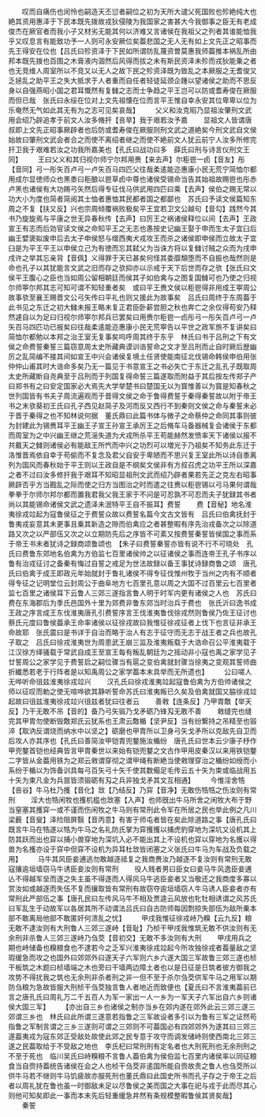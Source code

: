 <!-- { "loadSidebar": true } -->
　　叹而自痛伤也闵怜也嗣造天丕愆者嗣位之初为天所大谴父死国败也殄絶纯大也絶其资用惠泽于下民本既先拨故戎狄侵陵为我国家之害甚大今我御事之臣无有老成俊杰在厥官者而我小子又材劣无能其何以济难又言诸侯在我祖父之列者其谁能恤我乎又叹息言有能致功予一人则可永安厥位矣葢悲国之无人无有如上文先正之昭事而先王得安在位也【吕氏曰殄资泽于下民如所谓防乱蔑资曽莫惠我师葢推本祸乱所由邦本既先拨也百围之木膏液内涸然后风得而拔之未有斯民资泽未殄而戎狄能乗之者也无竞维人周室所以不竞又以无人之故下民之殄资泽既为致乱之本厥服之无耆俊又乏拯乱之助平王之失大抵求于人者重而自任者轻徒延颈企踵以望诸侯之助而不思反身以自强燕昭小国之君耳慨然有复雠之志而士争趋之平王岂可以防或耆寿俊在厥服而但已哉　张氏曰永绥在位对上文先祖懐在位而言平王惟自幸永安其位卑卑以位为乐奄然无气如此其无有为之志可见矣哀哉】
　　父义和汝克昭乃显祖汝肇刑文武用会绍乃辟追孝于前文人汝多脩扞【咅旱】我于艰若汝予嘉
　　显祖文人皆谓唐叔即上文先正昭事厥辟者也后防或耆寿俊在厥服则刑文武之道絶矣今刑文武自文侯始故曰肇刑文武会者合之而使不离绍者继之而使不絶前文人犹云前宁人汝多所修完扞卫我于艰难若汝之功我所嘉美也【孔氏曰战功曰多　薛氏曰刑与诗言仪刑文王同】
　　王曰父义和其归视尔师宁尔邦用赉【来去声】尔秬鬯一卣【音友】彤【音同】弓一彤矢百卢弓一卢矢百马四匹父往哉柔逺能迩惠康小民无荒宁简恤尔都用成尔显徳师众也黑黍曰秬酿以鬯草卣中尊也诸侯受锡命当告其始祖故赐鬯也彤赤卢黑也诸侯有大功赐弓矢然后得专征伐马供武用四匹曰乘【去声】侯伯之赐无常以功大小为度也简者简阅其士恤者惠恤其民都者国之都鄙也　苏氏曰予读文侯篇知东周之不复【扶又反】兴也宗周倾覆祸败极矣平王宜若卫文公越句【音勾】践然今其书乃旋旋焉与平康之世无异春秋传【去声】曰厉王之祸诸侯释位以间【去声】王政宣王有志而后効官读文侯之命知平王之无志也愚按史记幽王娶于申而生太子宜臼后幽王嬖褒姒废申后去太子申侯怒与缯西夷犬戎攻王而杀之诸侯即申侯而立故太子宜臼是为平王平王以申侯立己为有徳而忘其弑父为当诛方将以复雠讨贼之众而为戌申戌许之举其忘亲背【音佩】义得罪于天已甚矣何怪其委靡頽堕而不自振也哉然则是命也孔子以其犹能言文武之旧而存之欤抑亦以示戒于天下后世而存之欤【张氏曰文侯平王腹心之臣也当如周公留相朝廷而侯其子如伯禽与之图复国雠可也乃使之归视尔师寕尔邦其志可知可谓不知轻重者矣　或曰平王赉文侯以秬鬯得非用成王寕周公故事欤至襄王赐晋文公弓矢传曰平礼也则又援此为故事矣　吕氏曰周终于东周葢于此书见之东迁之初大雠未报王略未复正君臣卧薪尝胆之秋也奔亡之余仅得苟安乃释然遽自以为足曰归视尔师寕尔邦兵已罢矣曰用赉尔秬鬯一卣彤弓一彤矢百卢弓一卢矢百马四匹功已报矣曰往哉柔逺能迩惠康小民无荒寕告以平世之政军旅不复讲矣曰简恤尔都勉以本邦之治王室无复事矣呜呼周其终于东乎　林氏曰书于吕刑之下有文侯之命费誓秦誓三篇窃意周太史所藏典谟训诰誓命之文才至吕刑而止自时厥后歴幽厉之乱简编不接其间如宣王中兴会诸侯复境土任贤使能南征北伐锡命韩侯申伯用张仲仲山甫其时大诰命多矣乃无一篇见于书意宣王之书必失亡于东迁之乱孔子既取周太史所藏断自尧典至于吕刑而于列国复得命誓三篇遂取而附益于其后按左传郑子产曰郑书有之曰安定国家必大焉先大学举楚书曰楚国无以为寳惟善以为寳是知春秋之世列国皆有书夫子周流遍观而于晋得文侯之命于鲁得费誓于秦得秦誓故以附于帝王书之末欤葵初王氏曰孔子西见赵简子及河而反又西行不到秦则文侯之命与秦誓未必于晋于秦得之也不知林说何据　董氏鼎曰此篇书体与微子之命蔡仲之命同其事则彼为封建此为锡赉耳平王幽王子宣王孙宣王承厉王之后脩车马备器械复会诸侯于东都而周室为之中兴幽王继之荒滛失道为犬戎所杀平王苟能赫然发愤率天下诸侯以报不共戴天之雠则诸侯必有能敌王所忾而中兴之功烈可以増光于乃祖矣不知务此东迁于洛惟晋焉依自幸于苟偷而不复念及君父自安于卑陋而不思兴复王室此所以诗自黍离列为国风而春秋始于平王则以王政自是不纲矣文侯非有方叔召虎之功平王所以深嘉之者不过曰汝多修扞我于艰耳不知昭显祖刑文武而绍乃辟者果若先正之克左右昭事厥辟否乎方当戡乱之际而使之归方当图治之时而遣之往赉以秬鬯锡以弓马果何谓哉拳拳于尔师尔邦尔都而置我君我父我王家于不问是可忍孰不可忍而夫子犹録其书者尚以其能锡命诸侯文武之遗泽未泯特平王自不振耳】费誓
　　费【音秘】地名淮夷徐戎竝起为寇鲁侯征之于费誓众故以费誓名篇今文古文皆有　吕氏曰伯禽抚封于鲁夷戎妄意其未更事且乗其新造之隙而伯禽应之者甚整暇有序先治戎备次之以除道路又次之以严部伍又次之以立期防先后之序皆不可紊又按费誓秦誓皆侯国之事而系于帝王书末者犹诗之録商颂鲁颂也　【朱子曰费誓秦誓亦皆有说不行不可晓处　孔氏曰费鲁东郊地名伯禽为方伯监七百里诸侯帅之以征诸侯之事而连帝王孔子书序以鲁有治戎征讨之备秦有悔过自誓之戒足为世法故録以备王事犹诗録商鲁之颂　唐孔氏曰伯禽于成王即政元年始就封于鲁礼诸侯不得专征伐惟州牧于当州之内有不顺者得专征之记明堂位云封周公于曲阜地方七百里孔意以周之大国不过百里云七百里者监七百里之诸侯耳下云鲁人三郊三遂指言鲁人明于时军内更有诸侯之人也　苏氏曰费在东海郡后为季氏邑国外十里为郊费非鲁东郊当时治兵于费也　张氏沂曰逸书成王政之序言成王东伐淮夷唐孔引费誓序言王伐淮夷鲁伐徐戎然则鲁侯乃佐王征讨也　蔡氏元度曰鲁侯葢承王命率诸侯以征徐戎故曰我惟征徐戎征者上伐下也言征非承王命故耶　张氏震曰是书详于自治而略于治人有志于征守而无志于战王者之兵也故孔子取之　吕氏曰徐戎淮夷世为周患武王崩三监及淮夷叛载于大诰命召公平淮夷载于江汉徐方绎骚载于常武自成王至宣王每有叛乱朝廷为之摇动非小寇也禹之家学见子廿誓周公之家学见于费誓启之嗣位骤当有扈之变伯禽就封骤当徐夷之变观其誓师曲折纎悉若老于行阵者是以知禹周公之家学葢本末具举而无所遗也】
　　公曰嗟人无哗听命徂兹淮夷徐戎竝兴
　　汉孔氏曰徐戎淮夷竝起寇鲁伯禽为方伯帅诸侯之师以征叹而勅之使无喧哗欲其静听誓命苏氏曰淮夷叛已久矣及伯禽就国又脇徐戎竝起故曰徂兹淮夷徐戎竝兴徂兹者犹曰往者云
　　善敹【连条反】乃甲胄敿【举天反】乃干无敢不吊【音的】备乃弓矢锻乃戈矛砺乃锋刄无敢不善
　　敹缝完也缝完其甲胄勿使断毁敿郑氏云犹系也王肃云敿楯【坚尹反】当有纷繋持之吊精至也锻淬【取汭反谓烧而纳水中以坚之】砺磨也甲胄所以卫身弓矢戈矛所以克敌先自卫而后攻人亦其序也【孔氏曰善简汝甲铠胄兜鍪施汝楯纷　唐孔氏曰世本云少康子杼作甲兜鍪首铠也经典皆言甲胄秦世以来始有铠兜鍪之文古作甲用皮秦汉以来用铁铠鍪二字皆从金葢用铁为之郑云敹谓穿彻之谓甲绳有断絶当使敹理穿治之楯纷如绶而小系纷于楯以为饰备训具每弓百矢弓十矢千使其数僃足毛传云五十矢为束或临战用五十矢为束凡金为兵噐皆须锻砺有刄之兵非独戈矛其文互相通】
　　今惟淫舍牿【咅谷】牛马杜乃擭【音化】敜【乃结反】乃穽【音净】无敢伤牿牿之伤汝则有常刑
　　淫大也牿闲牧也擭机槛也敜塞【入声】也师旣出牛马所舍之闲牧大布于野当窒塞其擭穽一或不谨而伤闲牧之牛马则有常刑此令军在所居之民也举此例之凡川梁薮【音叟】泽险阻屏翳【音丙意】有害于师屯者皆在矣此除道路之事【唐孔氏曰既言牛马在牿遂以牿为牛马之名礼防氏掌为穽擭擭以捕虎豹穿地为深坑又设机其上防其跃而出也穽以捕小兽穿地为深坑入必不能出其上不设机也穽以穿地为名擭以得兽为名擭亦设于穽中但穽不设机为异耳杜敜皆闭塞之义张氏曰牛马为车战及负载之用】
　　马牛其风臣妾逋逃勿敢越逐祗复之我商赉汝乃越逐不复汝则有常刑无敢寇攘逾垣墙窃马牛诱臣妾汝则有常刑
　　役人贱者男曰臣女曰妾马牛风逸臣妾逋亾不得越军垒而逐之失主虽不得逐而人得风马牛逃臣妾者又当敬还之我商度多寡以赏汝如或越逐而失伍不复而攘取皆有常刑有故窃夺逾垣墙窃人牛马诱人臣妾者亦有常刑此严部伍之事【唐孔民曰左传风马牛不相及贾逵云风放也牝牡相诱谓之风苏氏曰军乱生于动故军以各居其所不动谓法吕氏曰自古防师每因剽掠失部伍为敌所乗本部不敢离局他部不敢匿奸何溃乱之忧】
　　甲戌我惟征徐戎峙乃糗【云九反】粮无敢不逮汝则有大刑鲁人三郊三遂峙【音耻】乃桢干甲戌我惟筑无敢不供汝则有无余刑非杀鲁人三郊三遂峙乃刍茭【音初交】无敢不多汝则有大刑
　　甲戌用兵之期也峙储备也糗粮食也不逮若今之乏军兴淮夷徐戎竝起今所攻独徐戎者葢量敌之坚瑕缓急而攻之也国外曰郊郊外曰遂天子六军则六乡六遂大国三军故鲁三郊三遂也桢干板筑之木题曰桢墙端之木也旁曰干墙两边障土者也以是日征是日筑者彼方御我之攻势不得扰我之筑也无余刑非杀者刑之非一但不至于杀尔刍茭供军牛马之用军以期防刍粮为急故皆服大刑桢干刍茭独言鲁人者地近而致便也【夏氏曰不言淮夷葢前已言之唐孔氏曰周礼万二千五百人为军一家出一人一乡为一军天子六军出自六乡则诸侯大国三军】
　　【亦出自三乡也诸侯之制亦当乡在郊内遂在郊外此云三郊三遂三郊谓三乡也　林氏曰此所谓三遂意若指鲁之三军故设者多引以为鲁有三军之证然苟指鲁之军制言谓之三乡三遂则可谓之三郊则不可葢国必有四郊郊外为遂其曰三郊三遂葢夷戎为寇东郊正受敌处故使此郊之民专意于攻守而调发储峙则使西南北三郊三遂之民葢取给于不受敌之地也　李氏杞曰常刑刑有定名者也大刑死刑也无余刑刑之不至于死也　临川吴氏曰峙糗粮不言鲁人葢伯禽为侯伯监七百里内诸侯率以同征粮食当自赍持葢统告诸侯在会之人也桢干刍茭非逺国所能自赍故责之鲁人也刍茭所以供牛马若不继则牛马饥疲故亦服死刑也董氏鼎曰此国史所书而孔子存之于帝王之后者以周礼犹在鲁也虽一时御敌未足以尽鲁侯之美而国之大事在祀与戎于此而尽其心则他可知矣即此一事而本末先后轻重缓急井然有条规模整暇鲁侯其贤矣哉】
　　秦誓
